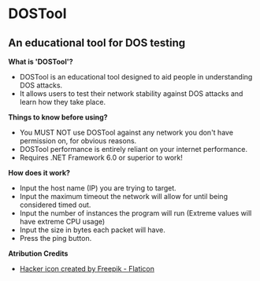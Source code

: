 # DOSTool
## An educational tool for DOS testing

**What is 'DOSTool'?**
- DOSTool is an educational tool designed to aid people in understanding DOS attacks.
- It allows users to test their network stability against DOS attacks and learn how they take place.

**Things to know before using?**
- You MUST NOT use DOSTool against any network you don't have permission on, for obvious reasons.
- DOSTool performance is entirely reliant on your internet performance.
- Requires .NET Framework 6.0 or superior to work!

**How does it work?**
- Input the host name (IP) you are trying to target.
- Input the maximum timeout the network will allow for until being considered timed out.
- Input the number of instances the program will run (Extreme values will have extreme CPU usage)
- Input the size in bytes each packet will have.
- Press the ping button.

**Atribution Credits**
- <a href="https://www.flaticon.com/free-icons/hacker" title="hacker icons">Hacker icon created by Freepik - Flaticon</a>
